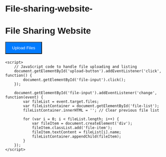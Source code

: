 # File-sharing-website-<!DOCTYPE html>
<html lang="en">
<head>
    <meta charset="UTF-8">
    <meta name="viewport" content="width=device-width, initial-scale=1.0">
    <title>File Sharing Website</title>
    <style>
        /* Add your CSS styles here */
        body {
            font-family: Arial, sans-serif;
        }
        #file-input {
            display: none;
        }
        #upload-button {
            padding: 10px 20px;
            background-color: #007bff;
            color: #fff;
            cursor: pointer;
        }
        #file-list {
            margin-top: 20px;
        }
        .file-item {
            margin-bottom: 10px;
        }
    </style>
</head>
<body>
    <h1>File Sharing Website</h1>
    <input type="file" id="file-input" multiple>
    <button id="upload-button">Upload Files</button>
    <div id="file-list"></div>

    <script>
        // JavaScript code to handle file uploading and listing
        document.getElementById('upload-button').addEventListener('click', function() {
            document.getElementById('file-input').click();
        });

        document.getElementById('file-input').addEventListener('change', function(event) {
            var fileList = event.target.files;
            var fileListContainer = document.getElementById('file-list');
            fileListContainer.innerHTML = ''; // Clear previous file list

            for (var i = 0; i < fileList.length; i++) {
                var fileItem = document.createElement('div');
                fileItem.classList.add('file-item');
                fileItem.textContent = fileList[i].name;
                fileListContainer.appendChild(fileItem);
            }
        });
    </script>
</body>
</html>
<script>
    // JavaScript code to handle file uploading and listing
    document.getElementById('upload-button').addEventListener('click', function() {
        document.getElementById('file-input').click();
    });

    document.getElementById('file-input').addEventListener('change', function(event) {
        var fileList = event.target.files;
        var fileListContainer = document.getElementById('file-list');
        fileListContainer.innerHTML = ''; // Clear previous file list

        for (var i = 0; i < fileList.length; i++) {
            var fileItem = document.createElement('div');
            fileItem.classList.add('file-item');
            fileItem.textContent = fileList[i].name;
            fileListContainer.appendChild(fileItem);
        }
    });
</script>
